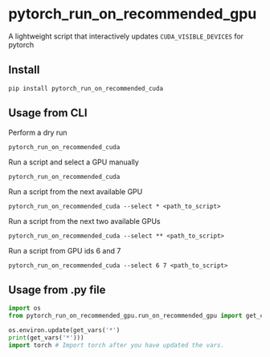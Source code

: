 # pytorch_run_on_recommended_gpu

A lightweight script that interactively updates `CUDA_VISIBLE_DEVICES` for pytorch
## Install

`pip install pytorch_run_on_recommended_cuda`

## Usage from CLI

Perform a dry run

`pytorch_run_on_recommended_cuda`


Run a script and select a GPU manually

`pytorch_run_on_recommended_cuda`



Run a script from the next available GPU

`pytorch_run_on_recommended_cuda --select * <path_to_script>`


Run a script from the next two available GPUs

`pytorch_run_on_recommended_cuda --select ** <path_to_script>`


Run a script from GPU ids 6 and 7

`pytorch_run_on_recommended_cuda --select 6 7 <path_to_script>`


## Usage from .py file
```python
import os
from pytorch_run_on_recommended_gpu.run_on_recommended_gpu import get_cuda_environ_vars as get_vars

os.environ.update(get_vars('*')
print(get_vars('*')))
import torch # Import torch after you have updated the vars.
```